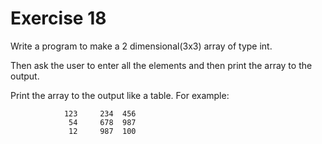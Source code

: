 # Exercise 18

Write a program to make a 2 dimensional(3x3) array of type int.

Then ask the user to enter all the elements and then print the array to the output.

Print the array to the output like a table. For example:

                123     234  456
                 54     678  987
                 12     987  100
